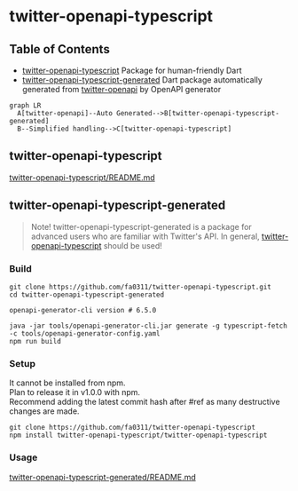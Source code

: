 # twitter-openapi-typescript

## Table of Contents

- [twitter-openapi-typescript](./twitter-openapi-typescript) Package for human-friendly Dart
- [twitter-openapi-typescript-generated](./twitter-openapi-typescript-generated) Dart package automatically generated from [twitter-openapi](https://github.com/fa0311/twitter-openapi) by OpenAPI generator

```mermaid
graph LR
  A[twitter-openapi]--Auto Generated-->B[twitter-openapi-typescript-generated]
  B--Simplified handling-->C[twitter-openapi-typescript]
```

## twitter-openapi-typescript

[twitter-openapi-typescript/README.md](./twitter-openapi-typescript/README.md)

## twitter-openapi-typescript-generated

> Note! twitter-openapi-typescript-generated is a package for advanced users who are familiar with Twitter's API. In general, [twitter-openapi-typescript](./twitter-openapi-typescript) should be used!

### Build

```shell
git clone https://github.com/fa0311/twitter-openapi-typescript.git
cd twitter-openapi-typescript-generated
```

```shell
openapi-generator-cli version # 6.5.0
```

```shell
java -jar tools/openapi-generator-cli.jar generate -g typescript-fetch -c tools/openapi-generator-config.yaml
npm run build
```

### Setup

It cannot be installed from npm.  
Plan to release it in v1.0.0 with npm.  
Recommend adding the latest commit hash after #ref as many destructive changes are made.

```shell
git clone https://github.com/fa0311/twitter-openapi-typescript
npm install twitter-openapi-typescript/twitter-openapi-typescript
```

### Usage

[twitter-openapi-typescript-generated/README.md](./twitter-openapi-typescript-generated/README.md)
